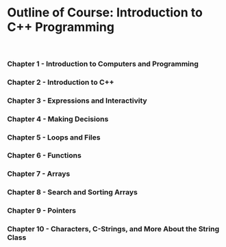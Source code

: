 <h1>Outline of Course: Introduction to C++ Programming</h1><br>
 <h3>Chapter 1 - Introduction to Computers and Programming</h3> 
 <h3>Chapter 2 - Introduction to C++</h3> 
 <h3>Chapter 3 - Expressions and Interactivity</h3> 
 <h3>Chapter 4 - Making Decisions</h3> 
 <h3>Chapter 5 - Loops and Files</h3>
 <h3>Chapter 6 - Functions</h3>
 <h3>Chapter 7 - Arrays</h3>
 <h3>Chapter 8 - Search and Sorting Arrays</h3>
 <h3>Chapter 9 - Pointers</h3>
 <h3>Chapter 10 - Characters, C-Strings, and More About the String Class</h3>

